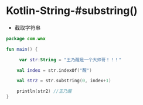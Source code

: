 # Kotlin-String-#substring()

- 截取字符串

```kotlin
package com.wnx

fun main() {

     var str:String = "王乃醒是一个大帅哥！！！"

    val index = str.indexOf("醒")

    val str2 = str.substring(0, index+1)

    println(str2) //王乃醒
}

```

